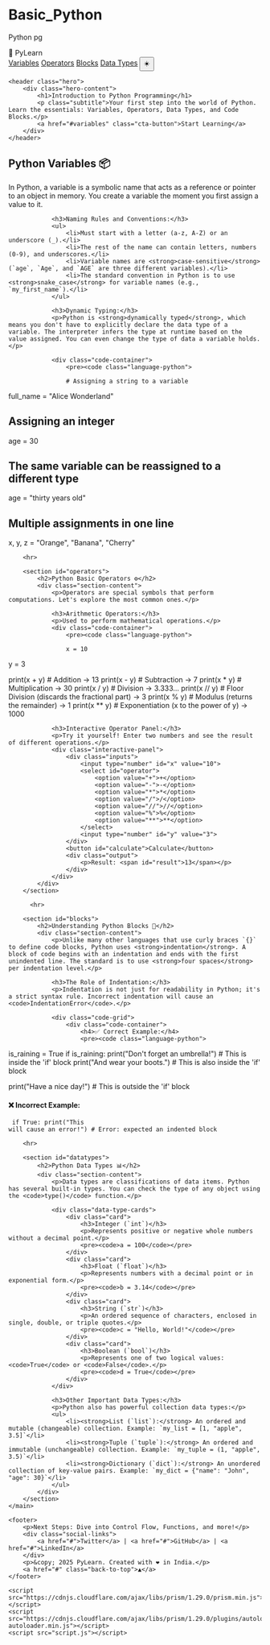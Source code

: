 # Basic_Python
Python pg
<!DOCTYPE html>
<html lang="en" data-theme="dark">
<head>
    <meta charset="UTF-8">
    <meta name="viewport" content="width=device-width, initial-scale=1.0">
    <title>Introduction to Python Programming</title>
    <link rel="stylesheet" href="style.css">
    <link href="https://fonts.googleapis.com/css2?family=Poppins:wght@300;400;600;700&display=swap" rel="stylesheet">
    <link rel="stylesheet" href="https://cdnjs.cloudflare.com/ajax/libs/prism/1.29.0/themes/prism-tomorrow.min.css">
</head>
<body>
    <div id="blob"></div>
    <div id="blur"></div>

 <nav>
        <div class="logo">🐍 PyLearn</div>
        <div class="nav-links">
            <a href="#variables">Variables</a>
            <a href="#operators">Operators</a>
            <a href="#blocks">Blocks</a>
            <a href="#datatypes">Data Types</a>
            <button id="darkModeToggle">☀️</button>
        </div>
    </nav>

    <header class="hero">
        <div class="hero-content">
            <h1>Introduction to Python Programming</h1>
            <p class="subtitle">Your first step into the world of Python. Learn the essentials: Variables, Operators, Data Types, and Code Blocks.</p>
            <a href="#variables" class="cta-button">Start Learning</a>
        </div>
    </header>

  <main>
        <section id="variables">
            <h2>Python Variables 📦</h2>
            <div class="section-content">
                <p>In Python, a variable is a symbolic name that acts as a reference or pointer to an object in memory. You create a variable the moment you first assign a value to it.</p>
                
                <h3>Naming Rules and Conventions:</h3>
                <ul>
                    <li>Must start with a letter (a-z, A-Z) or an underscore (_).</li>
                    <li>The rest of the name can contain letters, numbers (0-9), and underscores.</li>
                    <li>Variable names are <strong>case-sensitive</strong> (`age`, `Age`, and `AGE` are three different variables).</li>
                    <li>The standard convention in Python is to use <strong>snake_case</strong> for variable names (e.g., `my_first_name`).</li>
                </ul>

                <h3>Dynamic Typing:</h3>
                <p>Python is <strong>dynamically typed</strong>, which means you don't have to explicitly declare the data type of a variable. The interpreter infers the type at runtime based on the value assigned. You can even change the type of data a variable holds.</p>
                
                <div class="code-container">
                    <pre><code class="language-python">

                    # Assigning a string to a variable
full_name = "Alice Wonderland"

# Assigning an integer
age = 30

# The same variable can be reassigned to a different type
age = "thirty years old" 

# Multiple assignments in one line
x, y, z = "Orange", "Banana", "Cherry"
                    </code></pre>
                </div>
            </div>
        </section>

        <hr>

        <section id="operators">
            <h2>Python Basic Operators ⚙️</h2>
            <div class="section-content">
                <p>Operators are special symbols that perform computations. Let's explore the most common ones.</p>
                
                <h3>Arithmetic Operators:</h3>
                <p>Used to perform mathematical operations.</p>
                <div class="code-container">
                    <pre><code class="language-python">

                    x = 10
y = 3

print(x + y)   # Addition -> 13
print(x - y)   # Subtraction -> 7
print(x * y)   # Multiplication -> 30
print(x / y)   # Division -> 3.333...
print(x // y)  # Floor Division (discards the fractional part) -> 3
print(x % y)   # Modulus (returns the remainder) -> 1
print(x ** y)  # Exponentiation (x to the power of y) -> 1000
                    </code></pre>
                </div>

                <h3>Interactive Operator Panel:</h3>
                <p>Try it yourself! Enter two numbers and see the result of different operations.</p>
                <div class="interactive-panel">
                    <div class="inputs">
                        <input type="number" id="x" value="10">
                        <select id="operator">
                            <option value="+">+</option>
                            <option value="-">-</option>
                            <option value="*">*</option>
                            <option value="/">/</option>
                            <option value="//">//</option>
                            <option value="%">%</option>
                            <option value="**">**</option>
                        </select>
                        <input type="number" id="y" value="3">
                    </div>
                    <button id="calculate">Calculate</button>
                    <div class="output">
                        <p>Result: <span id="result">13</span></p>
                    </div>
                </div>
            </div>
        </section>

          <hr>

        <section id="blocks">
            <h2>Understanding Python Blocks 🧱</h2>
            <div class="section-content">
                <p>Unlike many other languages that use curly braces `{}` to define code blocks, Python uses <strong>indentation</strong>. A block of code begins with an indentation and ends with the first unindented line. The standard is to use <strong>four spaces</strong> per indentation level.</p>
                
                <h3>The Role of Indentation:</h3>
                <p>Indentation is not just for readability in Python; it's a strict syntax rule. Incorrect indentation will cause an <code>IndentationError</code>.</p>
                
                <div class="code-grid">
                    <div class="code-container">
                        <h4>✅ Correct Example:</h4>
                        <pre><code class="language-python">
is_raining = True
if is_raining:
    print("Don't forget an umbrella!")  # This is inside the 'if' block
    print("And wear your boots.")       # This is also inside the 'if' block

print("Have a nice day!") # This is outside the 'if' block
                        </code></pre>
                    </div>
                    <div class="code-container">
                        <h4>❌ Incorrect Example:</h4>
                        <pre><code class="language-python">
if True:
print("This will cause an error!") # Error: expected an indented block
                        </code></pre>
                    </div>
                </div>
            </div>
        </section>

        <hr>

        <section id="datatypes">
            <h2>Python Data Types 📊</h2>
            <div class="section-content">
                <p>Data types are classifications of data items. Python has several built-in types. You can check the type of any object using the <code>type()</code> function.</p>
                
                <div class="data-type-cards">
                    <div class="card">
                        <h3>Integer (`int`)</h3>
                        <p>Represents positive or negative whole numbers without a decimal point.</p>
                        <pre><code>a = 100</code></pre>
                    </div>
                    <div class="card">
                        <h3>Float (`float`)</h3>
                        <p>Represents numbers with a decimal point or in exponential form.</p>
                        <pre><code>b = 3.14</code></pre>
                    </div>
                    <div class="card">
                        <h3>String (`str`)</h3>
                        <p>An ordered sequence of characters, enclosed in single, double, or triple quotes.</p>
                        <pre><code>c = "Hello, World!"</code></pre>
                    </div>
                    <div class="card">
                        <h3>Boolean (`bool`)</h3>
                        <p>Represents one of two logical values: <code>True</code> or <code>False</code>.</p>
                        <pre><code>d = True</code></pre>
                    </div>
                </div>

                <h3>Other Important Data Types:</h3>
                <p>Python also has powerful collection data types:</p>
                <ul>
                    <li><strong>List (`list`):</strong> An ordered and mutable (changeable) collection. Example: `my_list = [1, "apple", 3.5]`</li>
                    <li><strong>Tuple (`tuple`):</strong> An ordered and immutable (unchangeable) collection. Example: `my_tuple = (1, "apple", 3.5)`</li>
                    <li><strong>Dictionary (`dict`):</strong> An unordered collection of key-value pairs. Example: `my_dict = {"name": "John", "age": 30}`</li>
                </ul>
            </div>
        </section>
    </main>

    <footer>
        <p>Next Steps: Dive into Control Flow, Functions, and more!</p>
        <div class="social-links">
            <a href="#">Twitter</a> | <a href="#">GitHub</a> | <a href="#">LinkedIn</a>
        </div>
        <p>&copy; 2025 PyLearn. Created with ❤️ in India.</p>
        <a href="#" class="back-to-top">▲</a>
    </footer>
    
    <script src="https://cdnjs.cloudflare.com/ajax/libs/prism/1.29.0/prism.min.js"></script>
    <script src="https://cdnjs.cloudflare.com/ajax/libs/prism/1.29.0/plugins/autoloader/prism-autoloader.min.js"></script>
    <script src="script.js"></script>
</body>
</html>


                    

